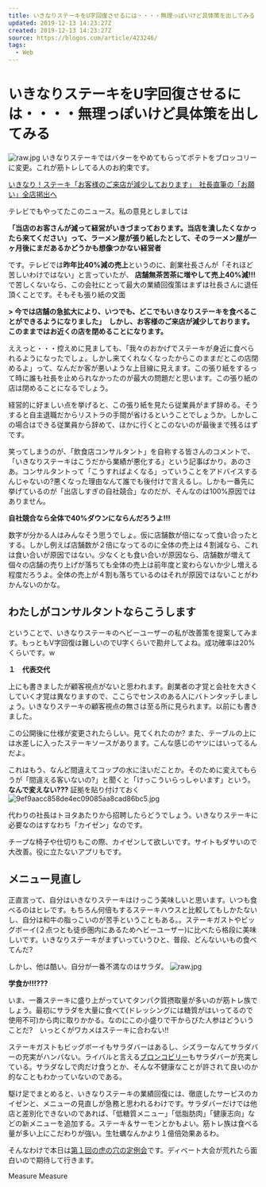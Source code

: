 ```yaml
---
title: いきなりステーキをU字回復させるには・・・・無理っぽいけど具体策を出してみる
updated: 2019-12-13 14:23:27Z
created: 2019-12-13 14:23:27Z
source: https://blogos.com/article/423246/
tags:
  - Web
---
```


# いきなりステーキをU字回復させるには・・・・無理っぽいけど具体策を出してみる

![raw.jpg](../_resources/raw.jpg)
いきなりステーキではバターをやめてもらってポテトをブロッコリーに変更。これが筋トレしてる人のお約束です。

[いきなり！ステーキ「お客様のご来店が減少しております」　社長直筆の「お願い」全店掲出へ](https://www.j-cast.com/2019/12/10374778.html?p=all)

テレビでもやってたこのニュース。私の意見としましては

**「当店のお客さんが減って経営がいきづまっております。当店を潰したくなかったら来てください」って、ラーメン屋が張り紙したとして、そのラーメン屋が一ヶ月後にまだあるかどうかも想像つかない経営者**

です。テレビでは**昨年比40%減の売上**というのに、創業社長さんが「それほど苦しいわけではない」と言っていたが、
**店舗無茶苦茶に増やして売上40%減!!!**
で苦しくないなら、この会社にとって最大の業績回復策はまずは社長さんに退任頂くことです。そもそも張り紙の文面

**> 今では店舗の急拡大により、いつでも、どこでもいきなりステーキを食べることができるようになりました」　しかし、お客様のご来店が減少しております。このままではお近くの店を閉めることになります。**

ええっと・・・控えめに見ましても、「我々のおかげでステーキが身近に食べられるようになったでしょ。しかし来てくれなくなったからこのままだとこの店閉めるよ」って、なんだか客が悪いような上目線に見えます。この張り紙をするって時に誰も社長を止められなかったのが最大の問題だと思います。この張り紙の店は閉めることになるでしょう。

経営的に好ましい点を挙げると、この張り紙を見たら従業員がまず辞める。そうすると自主退職だからリストラの手間が省けるということでしょうか。しかしこの場合はできる従業員から辞めて、ほかに行くとこのないのが最後まで残るはずです。

笑ってしまうのが、「飲食店コンサルタント」を自称する皆さんのコメントで、「いきなりステーキはこうだから業績が悪化する」という記事ばかり。あのさあ。コンサルタントって「こうすればよくなる」っていうことをアドバイスするんじゃないの?悪くなった理由なんて誰でも後付けで言えるし。しかも一番先に挙げているのが「出店しすぎの自社競合」なのだが、そんなのは100%原因ではありません。

**自社競合なら全体で40%ダウンにならんだろうよ!!!**

数字が分かる人はみんなそう思うでしょ。仮に店舗数が倍になって食い合ったとする。しかし例えば店舗数が２倍になってるのに全体の売上は４割減なら、これは食い合いが原因ではない。少なくとも食い合いが原因なら、店舗数が増えて個々の店舗の売り上げが落ちても全体の売上は前年度と変わらないか少し増える程度だろうよ。全体の売上が４割も落ちているのはそれが原因ではないことがわかんないのかな。

## わたしがコンサルタントならこうします

ということで、いきなりステーキのヘビーユーザーの私が改善策を提案してみます。もっともV字回復は難しいのでU字くらいで勘弁してよね。成功確率は20%くらいです。w

**１　代表交代**

上にも書きましたが顧客視点がないと思われます。創業者の才覚と会社を大きくしていく才覚は異なりますので、ここらでセンスのある人にバトンタッチしましょう。いきなりステーキの顧客視点の無さは至る所に見られます。以前にも書きました。

この公開後に仕様が変更されたらしい。見てくれたのか?
また、テーブルの上には水差しに入ったステーキソースがあります。こんな感じのヤツにはいってるんだよ。

これはもう、なんど間違えてコップの水に注いだことか。そのために変えてもらうが「間違える客いないの?」と聞くと「けっこういらっしゃいます」という。
**なんで変えない???**
証拠を貼り付けておく
![9ef9aacc858de4ec09085aa8cad86bc5.jpg](../_resources/9ef9aacc858de4ec09085aa8cad86bc5.jpg)

代わりの社長はトヨタあたりから招聘したらどうでしょう。いきなりステーキに必要なのはすなわち「カイゼン」なのです。

チープな椅子や仕切りもこの際、カイゼンして欲しいです。サイトもダサいので大改善。役に立たないアプリもです。

## メニュー見直し

正直言って、自分はいきなりステーキはけっこう美味しいと思います。いつも食べるのはヒレです。もちろん何倍もするステーキハウスと比較してもしかたないし、自分は和牛の脂っこいのが苦手ということもある。。ステーキガストやビッグボーイ(２点つとも徒歩圏内にあるためヘビーユーザー)に比べたら格段に美味しいです。いきなりステーキがまずいっていうひと、普段、どんないいもの食べてんだ?

しかし、他は酷い。自分が一番不満なのはサラダ。
![raw.jpg](../_resources/raw-1.jpg)

**学食か!!!???**

いま、一番ステーキに盛り上がっていてタンパク質摂取量が多いのが筋トレ族でしょう。最初にサラダを大量に食べて(ドレッシングには糖質がはいってるので使用不可)から肉に取りかかる。なのにこの小盛りで干からびた人参はどういうことだ?　いっとくがワカメはステーキに合わない!!

ステーキガストもビッグボーイもサラダバーはあるし、シズラーなんてサラダバーの充実がハンパない。ライバルと言える[ブロンコビリー](https://www.bronco.co.jp/feature/vegetable/teibansalad_lineup/)もサラダバーが充実している。サラダなしで肉だけ食うとか、そんな不健康なことが許されて良いのか的なこともわかっていないのである。

駆け足でまとめると、いきなりステーキの業績回復には、徹底したサービスのカイゼンと、メニューの見直しが急務と思われるわけです。サラダバーだけでは他店と差別化できないのであれば、「低糖質メニュー」「低脂肪肉」「健康志向」などの新メニューを追加する。ステーキ＆サーモンとかもよい。筋トレ族は食べる量が多い上にこだわりが強い。生牡蠣なんかより１億倍効果あるわ。

そんなわけで本日は[第１回の虎の穴の定例会](https://community.camp-fire.jp/projects/view/212524)です。ディベート大会が荒れたら面白いので期待して行きます。

Measure
Measure